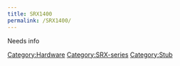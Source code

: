 ```yaml
---
title: SRX1400
permalink: /SRX1400/
---
```


Needs info

[Category:Hardware](/Category:Hardware "wikilink") [Category:SRX-series](/Category:SRX-series "wikilink") [Category:Stub](/Category:Stub "wikilink")